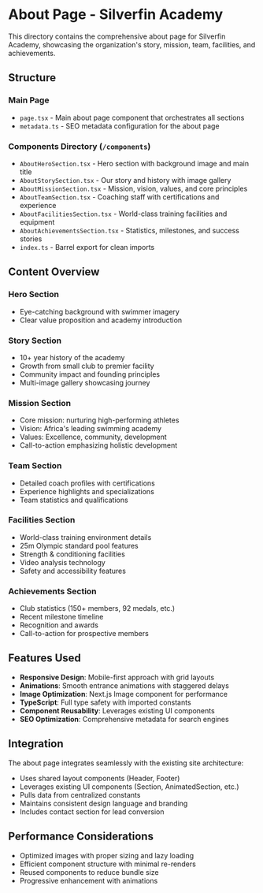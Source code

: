 # About Page - Silverfin Academy

This directory contains the comprehensive about page for Silverfin Academy, showcasing the organization's story, mission, team, facilities, and achievements.

## Structure

### Main Page
- `page.tsx` - Main about page component that orchestrates all sections
- `metadata.ts` - SEO metadata configuration for the about page

### Components Directory (`/components`)
- `AboutHeroSection.tsx` - Hero section with background image and main title
- `AboutStorySection.tsx` - Our story and history with image gallery
- `AboutMissionSection.tsx` - Mission, vision, values, and core principles
- `AboutTeamSection.tsx` - Coaching staff with certifications and experience
- `AboutFacilitiesSection.tsx` - World-class training facilities and equipment
- `AboutAchievementsSection.tsx` - Statistics, milestones, and success stories
- `index.ts` - Barrel export for clean imports

## Content Overview

### Hero Section
- Eye-catching background with swimmer imagery
- Clear value proposition and academy introduction

### Story Section
- 10+ year history of the academy
- Growth from small club to premier facility
- Community impact and founding principles
- Multi-image gallery showcasing journey

### Mission Section
- Core mission: nurturing high-performing athletes
- Vision: Africa's leading swimming academy
- Values: Excellence, community, development
- Call-to-action emphasizing holistic development

### Team Section
- Detailed coach profiles with certifications
- Experience highlights and specializations
- Team statistics and qualifications

### Facilities Section
- World-class training environment details
- 25m Olympic standard pool features
- Strength & conditioning facilities
- Video analysis technology
- Safety and accessibility features

### Achievements Section
- Club statistics (150+ members, 92 medals, etc.)
- Recent milestone timeline
- Recognition and awards
- Call-to-action for prospective members

## Features Used

- **Responsive Design**: Mobile-first approach with grid layouts
- **Animations**: Smooth entrance animations with staggered delays
- **Image Optimization**: Next.js Image component for performance
- **TypeScript**: Full type safety with imported constants
- **Component Reusability**: Leverages existing UI components
- **SEO Optimization**: Comprehensive metadata for search engines

## Integration

The about page integrates seamlessly with the existing site architecture:
- Uses shared layout components (Header, Footer)
- Leverages existing UI components (Section, AnimatedSection, etc.)
- Pulls data from centralized constants
- Maintains consistent design language and branding
- Includes contact section for lead conversion

## Performance Considerations

- Optimized images with proper sizing and lazy loading
- Efficient component structure with minimal re-renders
- Reused components to reduce bundle size
- Progressive enhancement with animations
